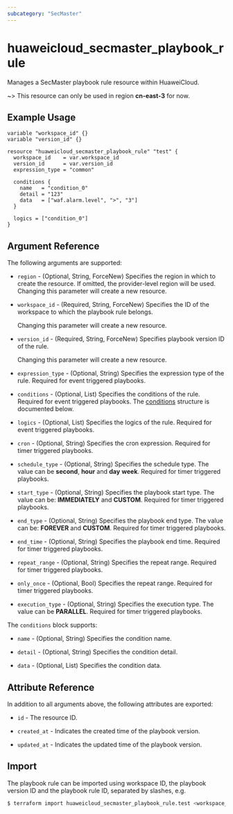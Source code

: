 ```yaml
---
subcategory: "SecMaster"
---
```


# huaweicloud_secmaster_playbook_rule

Manages a SecMaster playbook rule resource within HuaweiCloud.

~> This resource can only be used in region **cn-east-3** for now.

## Example Usage

```hcl
variable "workspace_id" {}
variable "version_id" {}

resource "huaweicloud_secmaster_playbook_rule" "test" {
  workspace_id    = var.workspace_id
  version_id      = var.version_id
  expression_type = "common"

  conditions {
    name   = "condition_0"
    detail = "123"
    data   = ["waf.alarm.level", ">", "3"]
  }

  logics = ["condition_0"]
}
```

## Argument Reference

The following arguments are supported:

* `region` - (Optional, String, ForceNew) Specifies the region in which to create the resource.
  If omitted, the provider-level region will be used. Changing this parameter will create a new resource.

* `workspace_id` - (Required, String, ForceNew) Specifies the ID of the workspace to which the playbook rule belongs.

  Changing this parameter will create a new resource.

* `version_id` - (Required, String, ForceNew) Specifies playbook version ID of the rule.

  Changing this parameter will create a new resource.

* `expression_type` - (Optional, String) Specifies the expression type of the rule.
  Required for event triggered playbooks.

* `conditions` - (Optional, List) Specifies the conditions of the rule.
  Required for event triggered playbooks.
The [conditions](#PlaybookRule_ConditionItem) structure is documented below.

* `logics` - (Optional, List) Specifies the logics of the rule.
  Required for event triggered playbooks.

* `cron` - (Optional, String) Specifies the cron expression.
  Required for timer triggered playbooks.

* `schedule_type` - (Optional, String) Specifies the schedule type.
  The value can be **second**, **hour** and **day** **week**. Required for timer triggered playbooks.

* `start_type` - (Optional, String) Specifies the playbook start type.
  The value can be: **IMMEDIATELY** and **CUSTOM**. Required for timer triggered playbooks.

* `end_type` - (Optional, String) Specifies the playbook end type.
  The value can be: **FOREVER** and **CUSTOM**. Required for timer triggered playbooks.

* `end_time` - (Optional, String) Specifies the playbook end time.
  Required for timer triggered playbooks.

* `repeat_range` - (Optional, String) Specifies the repeat range.
  Required for timer triggered playbooks.

* `only_once` - (Optional, Bool) Specifies the repeat range.
  Required for timer triggered playbooks.

* `execution_type` - (Optional, String) Specifies the execution type.
  The value can be **PARALLEL**. Required for timer triggered playbooks.

<a name="PlaybookRule_ConditionItem"></a>
The `conditions` block supports:

* `name` - (Optional, String) Specifies the condition name.

* `detail` - (Optional, String) Specifies the condition detail.

* `data` - (Optional, List) Specifies the condition data.

## Attribute Reference

In addition to all arguments above, the following attributes are exported:

* `id` - The resource ID.

* `created_at` - Indicates the created time of the playbook version.

* `updated_at` - Indicates the updated time of the playbook version.

## Import

The playbook rule can be imported using  workspace ID, the playbook version ID and the playbook rule ID,
separated by slashes, e.g.

```bash
$ terraform import huaweicloud_secmaster_playbook_rule.test <workspace_id>/<playbook_version_id>/<playbook_rule_id>
```
